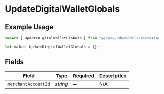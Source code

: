 # UpdateDigitalWalletGlobals

## Example Usage

```typescript
import { UpdateDigitalWalletGlobals } from "@gr4vy/sdk/models/operations";

let value: UpdateDigitalWalletGlobals = {};
```

## Fields

| Field               | Type                | Required            | Description         |
| ------------------- | ------------------- | ------------------- | ------------------- |
| `merchantAccountId` | *string*            | :heavy_minus_sign:  | N/A                 |